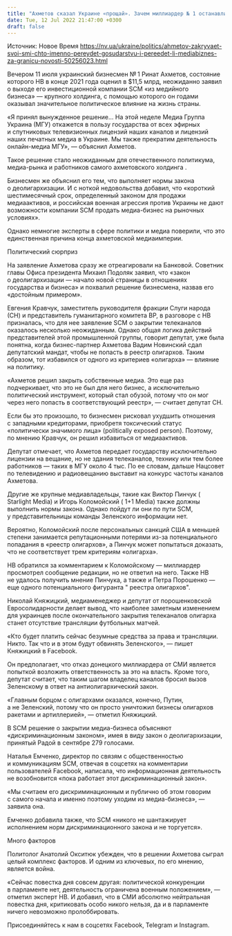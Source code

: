 ```yaml
---
title: "Ахметов сказал Украине «прощай». Зачем миллиардер № 1 останавливает свои медиа, в том числе — самый популярный канал страны"
date: Tue, 12 Jul 2022 21:47:00 +0300
draft: false
---
```

Источник: Новое Время https://nv.ua/ukraine/politics/ahmetov-zakryvaet-svoi-smi-chto-imenno-pereydet-gosudarstvu-i-pereedet-li-mediabiznes-za-granicu-novosti-50256023.html


Вечером 11 июля украинский бизнесмен № 1 Ринат Ахметов, состояние которого НВ в конце 2021 года оценил в $11,5 млрд, неожиданно заявил о выходе его инвестиционной компании SCM «из медийного бизнеса» — крупного холдинга, с помощью которого он годами оказывал значительное политическое влияние на жизнь страны.

«Я принял вынужденное решение… На этой неделе Медиа Группа Украина (МГУ) откажется в пользу государства от всех эфирных и спутниковых телевизионных лицензий наших каналов и лицензий наших печатных медиа в Украине. Мы также прекратим деятельность онлайн-медиа МГУ», — объяснил Ахметов.

Такое решение стало неожиданным для отечественного политикума, медиа-рынка и работников самого ахметовского холдинга .

Бизнесмен же объяснил его тем, что выполняет нормы закона о деолигархизации. И с ноткой недовольства добавил, что «короткий шестимесячный срок, определенный законом для продажи медиаактивов, и российская военная агрессия против Украины не дают возможности компании SCM продать медиа-бизнес на рыночных условиях».

Однако немногие эксперты в сфере политики и медиа поверили, что это единственная причина конца ахметовской медиаимперии.

Политический сюрприз

На заявление Ахметова сразу же отреагировали на Банковой. Советник главы Офиса президента Михаил Подоляк заявил, что «закон о деолигархизации — начало новой страницы в отношениях государства и бизнеса» и похвалил решение бизнесмена, назвав его «достойным примером».

Евгения Кравчук, заместитель руководителя фракции Слуги народа (СН) и представитель гуманитарного комитета ВР, в разговоре с НВ призналась, что для нее заявление SCM о закрытии телеканалов оказалось несколько неожиданным. Однако общая логика действий представителей этой промышленной группы, говорит депутат, уже была понятна, когда бизнес-партнер Ахметова Вадим Новинский сдал депутатский мандат, чтобы не попасть в реестр олигархов. Таким образом, тот избавился от одного из критериев «олигарха» — влияние на политику.

«Ахметов решил закрыть собственные медиа. Это еще раз подчеркивает, что это не был для него бизнес, а исключительно политический инструмент, который стал обузой, потому что он мог через него попасть в соответствующий реестр», — считает депутат СН.

Если бы это произошло, то бизнесмен рисковал ухудшить отношения с западными кредиторами, приобретя токсический статус «политически значимого лица» (politically exposed person). Поэтому, по мнению Кравчук, он решил избавиться от медиаактивов.

Депутат отмечает, что Ахметов передает государству исключительно лицензии на вещание, но не здания телеканалов, технику или тем более работников — таких в МГУ около 4 тыс. По ее словам, дальше Нацсовет по телевидению и радиовещанию выставит на конкурс частоты каналов Ахметова.

Другие же крупные медиавладельцы, такие как Виктор Пинчук ( Starlight Media) и Игорь Коломойский ( 1+1 Media) также должны выполнить нормы закона. Однако пойдут ли они по пути SCM, у представительницы команды Зеленского информации нет.

Вероятно, Коломойский после персональных санкций США в меньшей степени занимается репутационными потерями из-за потенциального попадания в «реестр олигархов», а Пинчук может попытаться доказать, что не соответствует трем критериям «олигарха».

НВ обратился за комментарием к Коломойскому — миллиардер просмотрел сообщение редакции, но не ответил на него. Также НВ не удалось получить мнение Пинчука, а также и Петра Порошенко — еще одного потенциального фигуранта " реестра олигархов".

Николай Княжицкий, медиаменеджер и депутат от порошенковской Евросолидарности делает вывод, что наиболее заметным изменением для украинцев после окончательного закрытия телеканалов олигарха станет отсутствие трансляции футбольных матчей.

«Кто будет платить сейчас безумные средства за права и трансляции. Никто. Так что и в этом будут обвинять Зеленского», — пишет Княжицкий в Facebook.

Он предполагает, что отказ донецкого миллиардера от СМИ является попыткой возложить ответственность за это на власть. Кроме того, депутат считает, что таким шагом владелец каналов бросил вызов Зеленскому в ответ на антиолигархический закон.

«Главным борцом с олигархами оказался, конечно, Путин, а не Зеленский, потому что он просто уничтожил бизнесы олигархов ракетами и артиллерией», — отметил Княжицкий.

В SCM решение о закрытии медиа-бизнеса объясняют «дискриминационным законом», имея в виду закон о деолигархизации, принятый Радой в сентябре 279 голосами.

Наталья Емченко, директор по связям с общественностью и коммуникациям SCM, отвечая в соцсетях на комментарии пользователей Facebook, написала, что информационная деятельность не возобновится «пока работает этот дискриминационный закон».

«Мы считаем его дискриминационным и публично об этом говорим с самого начала и именно поэтому уходим из медиа-бизнеса», — заявила она.

Емченко добавила также, что SCM «никого не шантажирует исполнением норм дискриминационного закона и не торгуется».

Много факторов

Политолог Анатолий Окситюк убежден, что в решении Ахметова сыграл целый комплекс факторов. И одним из ключевых, по его мнению, является война.

«Сейчас повестка дня совсем другая: политической конкуренции в парламенте нет, деятельность ограничена военным положением», — отметил эксперт НВ. И добавил, что в СМИ абсолютно нейтральная повестка дня, критиковать особо никого нельзя, да и в парламенте ничего невозможно пролоббировать.

Присоединяйтесь к нам в соцсетях Facebook, Telegram и Instagram.
